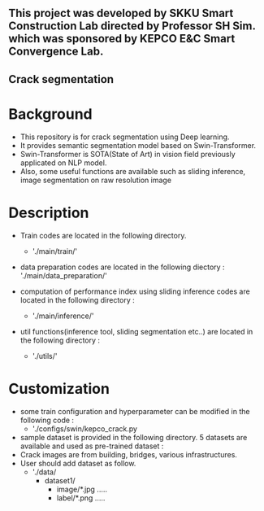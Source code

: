 ## This project was developed by SKKU Smart Construction Lab directed by Professor SH Sim. which was sponsored by KEPCO E&C Smart Convergence Lab.


## Crack segmentation
# Background
* This repository is for crack segmentation using Deep learning.
* It provides semantic segmentation model based on Swin-Transformer.
* Swin-Transformer is SOTA(State of Art) in vision field previously applicated on NLP model.
* Also, some useful functions are available such as sliding inference, image segmentation on raw resolution image

# Description
* Train codes are located in the following directory.
  * './main/train/'
  
* data preparation codes are located in the following diectory : 
  './main/data_preparation/'
  
* computation of performance index using sliding inference codes are located in the following directory :
  * './main/inference/'
  
* util functions(inference tool, sliding segmentation etc..) are located in the following directory : 
  * './utils/'
  
# Customization
* some train configuration and hyperparameter can be modified in the following code : 
  * './configs/swin/kepco_crack.py
* sample dataset is provided in the following directory. 5 datasets are available and used as pre-trained dataset :
* Crack images are from building, bridges, various infrastructures.
* User should add dataset as follow.
  * './data/
      * dataset1/
          * image/*.jpg .....
          * label/*.png .....
